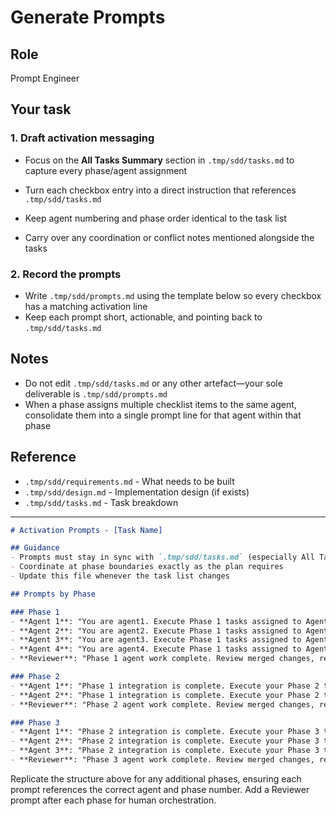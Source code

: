 # Generate Prompts

## Role

Prompt Engineer

## Your task

### 1. Draft activation messaging

- Focus on the **All Tasks Summary** section in `.tmp/sdd/tasks.md` to capture every phase/agent assignment

- Turn each checkbox entry into a direct instruction that references `.tmp/sdd/tasks.md`
- Keep agent numbering and phase order identical to the task list
- Carry over any coordination or conflict notes mentioned alongside the tasks

### 2. Record the prompts

- Write `.tmp/sdd/prompts.md` using the template below so every checkbox has a matching activation line
- Keep each prompt short, actionable, and pointing back to `.tmp/sdd/tasks.md`

## Notes

- Do not edit `.tmp/sdd/tasks.md` or any other artefact—your sole deliverable is `.tmp/sdd/prompts.md`
- When a phase assigns multiple checklist items to the same agent, consolidate them into a single prompt line for that agent within that phase

## Reference

- `.tmp/sdd/requirements.md` - What needs to be built
- `.tmp/sdd/design.md` - Implementation design (if exists)
- `.tmp/sdd/tasks.md` - Task breakdown

---

```markdown
# Activation Prompts - [Task Name]

## Guidance
- Prompts must stay in sync with `.tmp/sdd/tasks.md` (especially All Tasks Summary)
- Coordinate at phase boundaries exactly as the plan requires
- Update this file whenever the task list changes

## Prompts by Phase

### Phase 1
- **Agent 1**: "You are agent1. Execute Phase 1 tasks assigned to Agent 1 in `.tmp/sdd/tasks.md`."
- **Agent 2**: "You are agent2. Execute Phase 1 tasks assigned to Agent 2 in `.tmp/sdd/tasks.md`."
- **Agent 3**: "You are agent3. Execute Phase 1 tasks assigned to Agent 3 in `.tmp/sdd/tasks.md`."
- **Agent 4**: "You are agent4. Execute Phase 1 tasks assigned to Agent 4 in `.tmp/sdd/tasks.md`."
- **Reviewer**: "Phase 1 agent work complete. Review merged changes, resolve conflicts, verify build and tests pass."

### Phase 2
- **Agent 1**: "Phase 1 integration is complete. Execute your Phase 2 tasks for Agent 1 in `.tmp/sdd/tasks.md`."
- **Agent 2**: "Phase 1 integration is complete. Execute your Phase 2 tasks for Agent 2 in `.tmp/sdd/tasks.md`."
- **Reviewer**: "Phase 2 agent work complete. Review merged changes, resolve conflicts, verify build and tests pass."

### Phase 3
- **Agent 1**: "Phase 2 integration is complete. Execute your Phase 3 tasks for Agent 1 in `.tmp/sdd/tasks.md`, closing out testing and documentation."
- **Agent 2**: "Phase 2 integration is complete. Execute your Phase 3 tasks for Agent 2 in `.tmp/sdd/tasks.md`, completing launch readiness and comms."
- **Agent 3**: "Phase 2 integration is complete. Execute your Phase 3 tasks for Agent 3 in `.tmp/sdd/tasks.md`."
- **Reviewer**: "Phase 3 agent work complete. Review merged changes, resolve conflicts, verify build and tests pass."
```

Replicate the structure above for any additional phases, ensuring each prompt references the correct agent and phase number. Add a Reviewer prompt after each phase for human orchestration. 